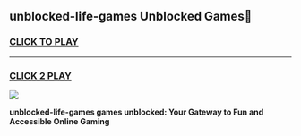 
## unblocked-life-games Unblocked Games👋
<h3>
<a href="https://news.freeplayer.one?title=unblocked-life-games&ref=16F">CLICK TO PLAY</a></h3>
<hr>

<h3>
<a href="https://news.freeplayer.one?title=unblocked-life-games&ref=16F">CLICK 2 PLAY</a>
  
</h3>

<a href="https://news.freeplayer.one?title=unblocked-life-games&ref=16F/"><img src="https://clearcache.store/games.png"></a>


**unblocked-life-games games unblocked: Your Gateway to Fun and Accessible Online Gaming**
